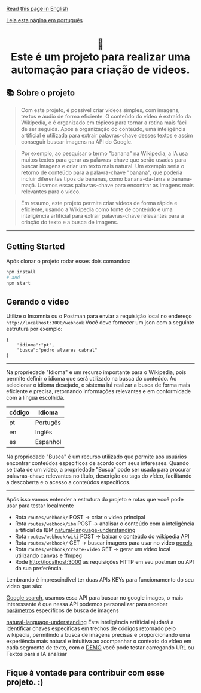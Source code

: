 
[Read this page in English](https://github.com/diego-maker/automatic-video/blob/main/README-en.md)

[Leia esta página em português](https://github.com/diego-maker/automatic-video/blob/main/README.md)



<h1 align="center">
📄<br>Este é um projeto para realizar uma automação para criação de videos.
</h1>

## 📚 Sobre o projeto

>Com este projeto, é possível criar vídeos simples, com imagens, textos e áudio de forma eficiente. O conteúdo do vídeo é extraído da Wikipedia, e é organizado em tópicos para tornar a rotina mais fácil de ser seguida. Após a organização do conteúdo, uma inteligência artificial é utilizada para extrair palavras-chave desses textos e assim conseguir buscar imagens na API do Google.

>Por exemplo, ao pesquisar o termo "banana" na Wikipedia, a IA usa muitos textos para gerar as palavras-chave que serão usadas para buscar imagens e criar um texto mais natural. Um exemplo seria o retorno de conteúdo para a palavra-chave "banana", que poderia incluir diferentes tipos de bananas, como banana-da-terra e banana-maçã. Usamos essas palavras-chave para encontrar as imagens mais relevantes para o vídeo.

>Em resumo, este projeto permite criar vídeos de forma rápida e eficiente, usando a Wikipedia como fonte de conteúdo e uma inteligência artificial para extrair palavras-chave relevantes para a criação do texto e a busca de imagens.


---
## Getting Started

Após clonar o projeto rodar esses dois comandos:

```bash
npm install
# and
npm start
```

## Gerando o video

Utilize o Insomnia ou o Postman para enviar a requisição local no endereço `http://localhost:3000/webhook`
Você deve fornecer um json com a seguinte estrutura por exemplo:

```
{
	"idioma":"pt",
	"busca":"pedro alvares cabral"
}
```
---
Na propriedade "Idioma" é um recurso importante para o Wikipedia, pois permite definir o idioma que será utilizado na busca do conteúdo. Ao selecionar o idioma desejado, o sistema irá realizar a busca de forma mais eficiente e precisa, retornando informações relevantes e em conformidade com a língua escolhida.

| código        | Idioma        |
| ------------- | ------------- |
|      pt       | Portugês      |
|      en       | Inglês        |
|      es       | Espanhol      |

Na propriedade "Busca" é um recurso utilizado que permite aos usuários encontrar conteúdos específicos de acordo com seus interesses. Quando se trata de um vídeo, a propriedade "Busca" pode ser usada para procurar palavras-chave relevantes no título, descrição ou tags do vídeo, facilitando a descoberta e o acesso a conteúdos específicos.

---
Após isso vamos entender a estrutura do projeto e rotas que vcoê pode usar para testar localmente

- Rota `routes/webhook/` POST ->  criar o video principal 
- Rota `routes/webhook/ibm` POST ->  analisar o conteúdo com a inteligência artificial da IBM  [natural-language-understanding](https://cloud.ibm.com/apidocs/natural-language-understanding)
- Rota `routes/webhook/wiki` POST ->  baixar o conteúdo do [wikipedia API](https://pt.wikipedia.org/wiki/Wikip%C3%A9dia:Central_de_pesquisas/Portal_de_dados/API)
- Rota `routes/webhook/` GET ->  buscar imagens para usar no video [pexels](https://www.pexels.com/api/)
- Rota `routes/webhook/create-video` GET -> gerar um video local utilizando [canvas](https://www.npmjs.com/package/canvas) e [ffmpeg](https://ffmpeg.org/)
- Rode [http://localhost:3000](http://localhost:3000) as requisições HTTP em seu postman ou API da sua preferência.

Lembrando é imprescindível ter duas APIs KEYs para funcionamento do seu video que são:

[Google search](https://developers.google.com/custom-search/v1/introduction?hl=pt-br#identify_your_application_to_google_with_api_key), usamos essa API para buscar no google images, o mais interessante é que nessa API podemos personalizar para receber [parâmetros](https://developers.google.com/custom-search/v1/reference/rest/v1/cse/list?hl=pt-br) especificos de busca de imagens

[natural-language-understanding](https://cloud.ibm.com/apidocs/natural-language-understanding) Esta inteligência artificial ajudará a identificar chaves específicas em trechos de códigos retornado pelo wikipedia, permitindo a busca de imagens precisas e proporcionando uma experiência mais natural e intuitiva ao acompanhar o contexto do vídeo em cada segmento de texto, com o [DEMO](https://www.ibm.com/demos/live/natural-language-understanding/self-service/home) você pode testar carregando URL ou Textos para a IA analisar 


## Fique à vontade para contribuir com esse projeto. :)

